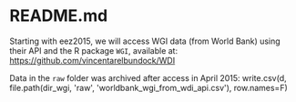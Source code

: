 # README.md

Starting with eez2015, we will access WGI data (from World Bank) using their API and the R package `WGI`, available at:
https://github.com/vincentarelbundock/WDI

Data in the `raw` folder was archived after access in April 2015: write.csv(d, file.path(dir_wgi, 'raw', 'worldbank_wgi_from_wdi_api.csv'), row.names=F)